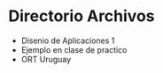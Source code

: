Directorio Archivos
===================
* Disenio de Aplicaciones 1
* Ejemplo en clase de practico
* ORT Uruguay




